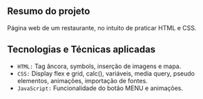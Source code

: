 ## Resumo do projeto
Página web de um restaurante, no intuito de praticar HTML e CSS.

## Tecnologias e Técnicas aplicadas
- ``HTML:`` Tag âncora, symbols, inserção de imagens e mapa.
- ``CSS:`` Display flex e grid, calc(), variáveis, media query, pseudo elementos, animações, importação de fontes.
- ``JavaScript:`` Funcionalidade do botão MENU e animações. 
